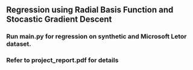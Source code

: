 
##  Regression using Radial Basis Function and Stocastic Gradient Descent

### Run main.py for regression on synthetic and Microsoft Letor dataset.

### Refer to project_report.pdf for details


